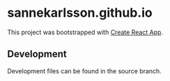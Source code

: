 # sannekarlsson.github.io 

This project was bootstrapped with [Create React App](https://github.com/facebook/create-react-app). 

## Development 

Development files can be found in the source branch.